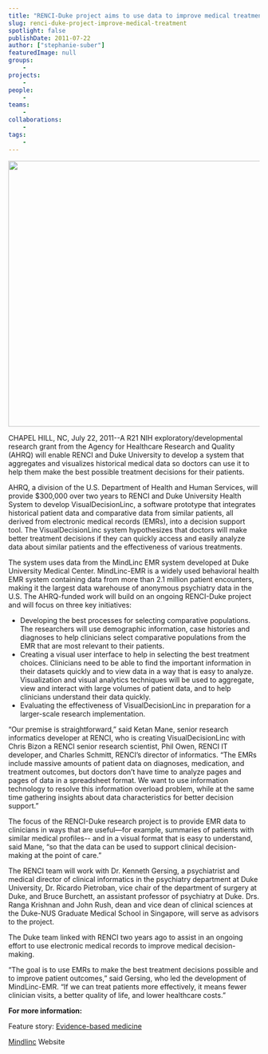 ```yaml
---
title: "RENCI-Duke project aims to use data to improve medical treatment decisions"
slug: renci-duke-project-improve-medical-treatment
spotlight: false
publishDate: 2011-07-22
author: ["stephanie-suber"]
featuredImage: null
groups:
    - 
projects:
    - 
people:
    - 
teams: 
    - 
collaborations:
    - 
tags:
    - 
---
```


<!-- tags: ["Agency for Healthcare Research and Quality (AHRQ)","behavioral health","decision support","Duke University","Duke University Hospital","Mindlinc","VisualDecisionLinc"] -->

<p><img class="alignnone size-full wp-image-8055" title="RENCI-Duke Mindlinc" src="https://www.renci.org/wp-content/uploads/2011/07/renci-duke-mindlinc-story.jpg" alt="" width="630" height="532" /></p>

<p>CHAPEL HILL, NC, July 22, 2011--A R21 NIH exploratory/developmental research grant from the Agency for Healthcare Research and Quality (AHRQ) will enable RENCI and Duke University to develop a system that aggregates and visualizes historical medical data so doctors can use it to help them make the best possible treatment decisions for their patients.<!--more--></p>

<p>AHRQ, a division of the U.S. Department of Health and Human Services, will provide $300,000 over two years to RENCI and Duke University Health System to develop VisualDecisionLinc, a software prototype that integrates historical patient data and comparative data from similar patients, all derived from electronic medical records (EMRs), into a decision support tool. The VisualDecisionLinc system hypothesizes that doctors will make better treatment decisions if they can quickly access and easily analyze data about similar patients and the effectiveness of various treatments.</p>

<p>The system uses data from the MindLinc EMR system developed at Duke University Medical Center. MindLinc-EMR is a widely used behavioral health EMR system containing data from more than 2.1 million patient encounters, making it the largest data warehouse of anonymous psychiatry data in the U.S. The AHRQ-funded work will build on an ongoing RENCI-Duke project and will focus on three key initiatives:</p>

<ul>
	<li>Developing the best processes for selecting comparative populations. The researchers will use demographic information, case histories and diagnoses to help clinicians select comparative populations from the EMR that are most relevant to their patients. </li>
	<li>Creating a visual user interface to help in selecting the best treatment choices. Clinicians need to be able to find the important information in their datasets quickly and to view data in a way that is easy to analyze. Visualization and visual analytics techniques will be used to aggregate, view and interact with large volumes of patient data, and to help clinicians understand their data quickly. </li>
	<li>Evaluating the effectiveness of VisualDecisionLinc in preparation for a larger-scale research implementation. </li>
</ul>

<p>“Our premise is straightforward,” said Ketan Mane, senior research informatics developer at RENCI, who is creating VisualDecisionLinc with Chris Bizon a RENCI senior research scientist, Phil Owen, RENCI IT developer, and Charles Schmitt, RENCI’s director of informatics. “The EMRs include massive amounts of patient data on diagnoses, medication, and treatment outcomes, but doctors don’t have time to analyze pages and pages of data in a spreadsheet format. We want to use information technology to resolve this information overload problem, while at the same time gathering insights about data characteristics for better decision support.”</p>

<p>The focus of the RENCI-Duke research project is to provide EMR data to clinicians in ways that are useful—for example, summaries of patients with similar medical profiles-- and in a visual format that is easy to understand, said Mane, “so that the data can be used to support clinical decision-making at the point of care.”</p>

<p>The RENCI team will work with Dr. Kenneth Gersing, a psychiatrist and medical director of clinical informatics in the psychiatry department at Duke University, Dr. Ricardo Pietroban, vice chair of the department of surgery at Duke, and Bruce Burchett, an assistant professor of psychiatry at Duke. Drs. Ranga Krishnan and John Rush, dean and vice dean of clinical sciences at the Duke-NUS Graduate Medical School in Singapore, will serve as advisors to the project.</p>

<p>The Duke team linked with RENCI two years ago to assist in an ongoing effort to use electronic medical records to improve medical decision-making.</p>

<p>“The goal is to use EMRs to make the best treatment decisions possible and to improve patient outcomes,” said Gersing, who led the development of MindLinc-EMR. “If we can treat patients more effectively, it means fewer clinician visits, a better quality of life, and lower healthcare costs.”</p>

<p><strong>For more information:</strong></p>

<p>Feature story: <a href="../news/releases/evidence-based-medicine">Evidence-based medicine</a></p>

<p><a href="http://www.mindlinc.com/" target="_blank">Mindlinc</a> Website</p>
